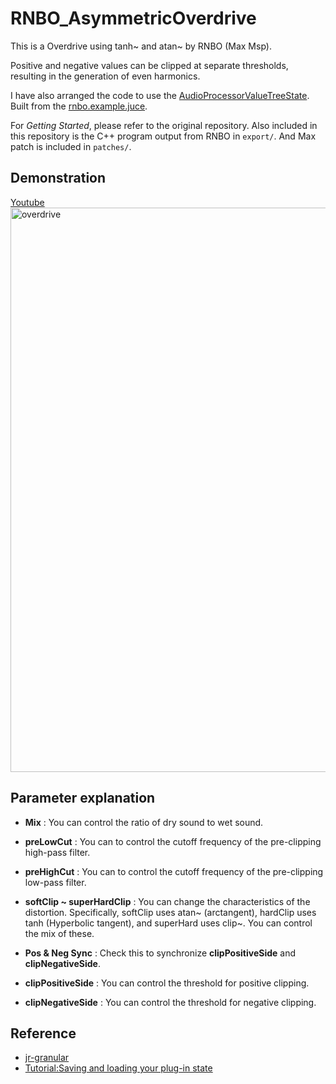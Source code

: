 # RNBO_AsymmetricOverdrive

This is a Overdrive using tanh~ and atan~ by RNBO (Max Msp).

Positive and negative values can be clipped at separate thresholds, resulting in the generation of even harmonics.

I have also arranged the code to use the 
[AudioProcessorValueTreeState](https://docs.juce.com/master/classAudioProcessorValueTreeState.html).
Built from the [rnbo.example.juce](https://github.com/Cycling74/rnbo.example.juce).  

For *Getting Started*, please refer to the original repository. Also included in this repository is the C++ program output from RNBO in `export/`. And Max patch is included in `patches/`.

## Demonstration
[Youtube<img width="903" alt="overdrive" src="https://github.com/user-attachments/assets/5abd93a9-05c6-4c67-80a3-7d5f351979f4" />](https://youtu.be/sKyrQdIMzz8)

## Parameter explanation
- **Mix** : You can control the ratio of dry sound to wet sound.

- **preLowCut** : You can to control the cutoff frequency of the pre-clipping high-pass filter.

- **preHighCut** : You can to control the cutoff frequency of the pre-clipping low-pass filter.

- **softClip ~ superHardClip** : You can change the characteristics of the distortion. Specifically, softClip uses atan~ (arctangent), hardClip uses tanh (Hyperbolic tangent), and superHard uses clip~. You can control the mix of these.

- **Pos & Neg Sync** : Check this to synchronize **clipPositiveSide** and **clipNegativeSide**.

- **clipPositiveSide** : You can control the threshold for positive clipping.

- **clipNegativeSide** : You can control the threshold for negative clipping.

## Reference
- [jr-granular](https://github.com/szkkng/jr-granular)  
- [Tutorial:Saving and loading your plug-in state](https://juce.com/tutorials/tutorial_audio_processor_value_tree_state/)
